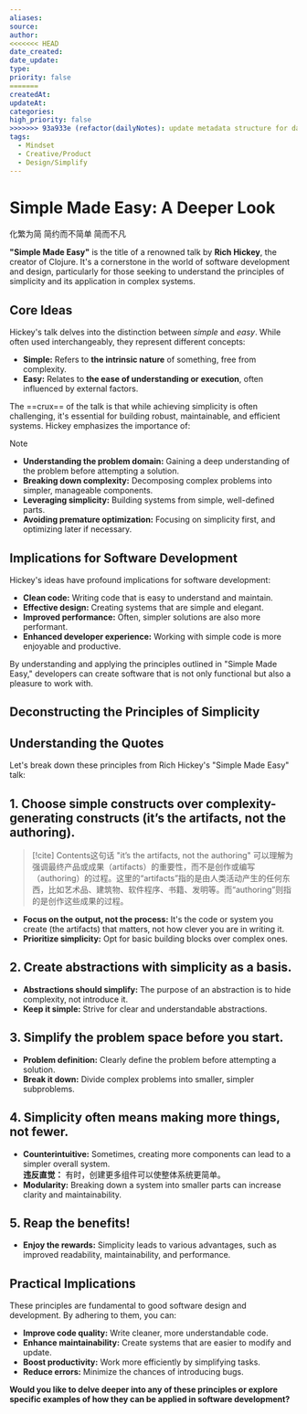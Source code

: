 ```yaml
---
aliases: 
source: 
author: 
<<<<<<< HEAD
date_created: 
date_update: 
type: 
priority: false
=======
createdAt: 
updateAt: 
categories: 
high_priority: false
>>>>>>> 93a933e (refactor(dailyNotes): update metadata structure for daily notes)
tags:
  - Mindset
  - Creative/Product
  - Design/Simplify
---
```

# Simple Made Easy: A Deeper Look 
化繁为简 简约而不简单 简而不凡

**"Simple Made Easy"** is the title of a renowned talk by **Rich Hickey**, the creator of Clojure. It's a cornerstone in the world of software development and design, particularly for those seeking to understand the principles of simplicity and its application in complex systems.

## Core Ideas

Hickey's talk delves into the distinction between _simple_ and _easy_. While often used interchangeably, they represent different concepts:

- **Simple:** Refers to **the intrinsic nature** of something, free from complexity.
- **Easy:** Relates to **the ease of understanding or execution**, often influenced by external factors.

The ==crux== of the talk is that while achieving simplicity is often challenging, it's essential for building robust, maintainable, and efficient systems. Hickey emphasizes the importance of:
<!--SR:!2025-05-04,20,250-->

> [!NOTE]
> - **Understanding the problem domain:** Gaining a deep understanding of the problem before attempting a solution.
> - **Breaking down complexity:** Decomposing complex problems into simpler, manageable components.
> - **Leveraging simplicity:** Building systems from simple, well-defined parts.
> - **Avoiding premature optimization:** Focusing on simplicity first, and optimizing later if necessary.

## Implications for Software Development

Hickey's ideas have profound implications for software development:

- **Clean code:** Writing code that is easy to understand and maintain.
- **Effective design:** Creating systems that are simple and elegant.
- **Improved performance:** Often, simpler solutions are also more performant.
- **Enhanced developer experience:** Working with simple code is more enjoyable and productive.

By understanding and applying the principles outlined in "Simple Made Easy," developers can create software that is not only functional but also a pleasure to work with.

## Deconstructing the Principles of Simplicity

## Understanding the Quotes

Let's break down these principles from Rich Hickey's "Simple Made Easy" talk:

## 1. Choose simple constructs over complexity-generating constructs (it’s the artifacts, not the authoring).

> [!cite]
> Contents这句话 "it’s the artifacts, not the authoring" 可以理解为强调最终产品或成果（artifacts）的重要性，而不是创作或编写（authoring）的过程。这里的“artifacts”指的是由人类活动产生的任何东西，比如艺术品、建筑物、软件程序、书籍、发明等。而“authoring”则指的是创作这些成果的过程。

- **Focus on the output, not the process:** It's the code or system you create (the artifacts) that matters, not how clever you are in writing it.
- **Prioritize simplicity:** Opt for basic building blocks over complex ones.

## 2. Create abstractions with simplicity as a basis.

- **Abstractions should simplify:** The purpose of an abstraction is to hide complexity, not introduce it.
- **Keep it simple:** Strive for clear and understandable abstractions.

## 3. Simplify the problem space before you start.

- **Problem definition:** Clearly define the problem before attempting a solution.
- **Break it down:** Divide complex problems into smaller, simpler subproblems.

## 4. Simplicity often means making more things, not fewer.

- **Counterintuitive:** Sometimes, creating more components can lead to a simpler overall system.  
    **违反直觉：** 有时，创建更多组件可以使整体系统更简单。
- **Modularity:** Breaking down a system into smaller parts can increase clarity and maintainability.

## 5. Reap the benefits!

- **Enjoy the rewards:** Simplicity leads to various advantages, such as improved readability, maintainability, and performance.

## Practical Implications

These principles are fundamental to good software design and development. By adhering to them, you can:

- **Improve code quality:** Write cleaner, more understandable code.
- **Enhance maintainability:** Create systems that are easier to modify and update.
- **Boost productivity:** Work more efficiently by simplifying tasks.
- **Reduce errors:** Minimize the chances of introducing bugs.

**Would you like to delve deeper into any of these principles or explore specific examples of how they can be applied in software development?**